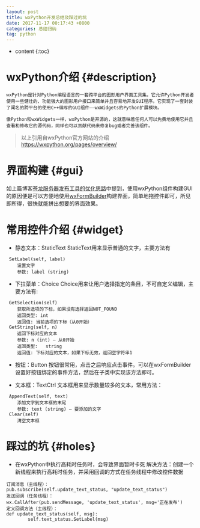 ```yaml
---
layout: post
title: wxPython开发总结及踩过的坑
date: 2017-11-17 00:17:43 +0800
categories: 总结归纳
tag: python
---
```


* content
{:toc}



# wxPython介绍 {#description}
    wxPython是针对Python编程语言的一套跨平台的图形用户界面工具集。它允许Python开发者使用一些健壮的、功能强大的图形用户接口来简单并且容易地开发GUI程序。它实现了一套封装了闻名的跨平台的使用C++编写的GUI组件——wxWidgets的Python扩展模块。
    
    像Python和wxWidgets一样，wxPython是开源的，这就意味着任何人可以免费地使用它并且查看和修改它的源代码，同样也可以贡献代码来修复bug或者完善该组件。
> 以上引用自wxPython官方网站的介绍<https://wxpython.org/pages/overview/>

# 界面构建 {#gui}
如上篇博客[苍龙服务器发布工具的优化思路](http://192.168.2.118/wordpress/2017/11/03/%e8%8b%8d%e9%be%99%e6%9c%8d%e5%8a%a1%e5%99%a8%e5%8f%91%e5%b8%83%e5%b7%a5%e5%85%b7%e7%9a%84%e4%bc%98%e5%8c%96%e6%80%9d%e8%b7%af/)中提到，使用wxPython组件构建GUI的原因便是可以方便地使用[wxFormBuilder](https://github.com/wxFormBuilder/wxFormBuilder)构建界面，简单地拖控件即可，所见即所得，很快就能拼出想要的界面效果。

# 常用控件介绍 {#widget}
* 静态文本：StaticText
StaticText用来显示普通的文字，主要方法有
```
 SetLabel(self, label)
    设置文字
    参数:	label (string)
```

* 下拉菜单：Choice
Choice用来让用户选择指定的条目，不可自定义编辑，主要方法有:
```
 GetSelection(self)
    获取所选项的下标，如果没有选择返回NOT_FOUND
    返回类型: int
    返回值: 当前选项的下标（从0开始）
 GetString(self, n)
    返回下标对应的文本
    参数:	n (int) – 从0开始
    返回类型:	string
    返回值: 下标对应的文本，如果下标无效，返回空字符串1
```

* 按钮：Button
按钮很常用，点击之后响应点击事件。可以在wxFormBuilder设置好按钮绑定的事件方法，然后在子类中实现该方法即可。

* 文本框：TextCtrl
文本框用来显示数量较多的文本，常用方法：
```
 AppendText(self, text)
    添加文字到文本框的末尾
    参数:	text (string) – 要添加的文字
 Clear(self)
    清空文本框
```

# 踩过的坑 {#holes}
* 在wxPython中执行高耗时任务时，会导致界面暂时卡死
解决方法：创建一个新线程来执行高耗时任务，并采用回调的方式在任务线程中修改控件数据
```
订阅消息（主线程）：
pub.subscribe(self.update_text_status, "update_text_status")
发送回调（任务线程）：
wx.CallAfter(pub.sendMessage, 'update_text_status', msg='正在发布')
定义回调方法（主线程）：
def update_text_status(self, msg):
        self.text_status.SetLabel(msg)
```
